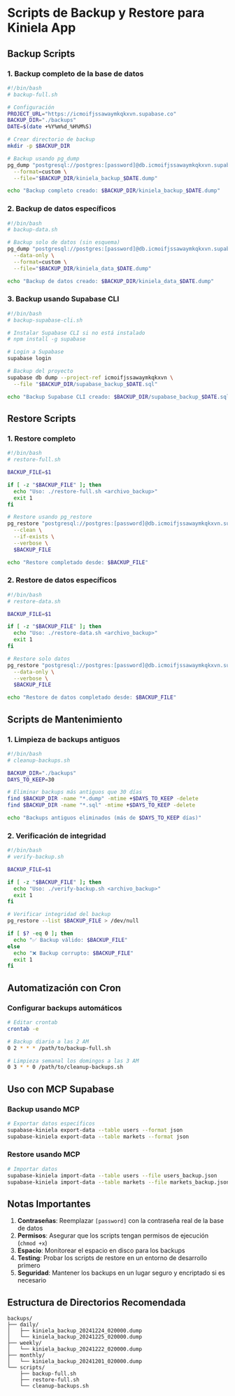 # Scripts de Backup y Restore para Kiniela App

## Backup Scripts

### 1. Backup completo de la base de datos
```bash
#!/bin/bash
# backup-full.sh

# Configuración
PROJECT_URL="https://icmoifjssawaymkqkxvn.supabase.co"
BACKUP_DIR="./backups"
DATE=$(date +%Y%m%d_%H%M%S)

# Crear directorio de backup
mkdir -p $BACKUP_DIR

# Backup usando pg_dump
pg_dump "postgresql://postgres:[password]@db.icmoifjssawaymkqkxvn.supabase.co:5432/postgres" \
  --format=custom \
  --file="$BACKUP_DIR/kiniela_backup_$DATE.dump"

echo "Backup completo creado: $BACKUP_DIR/kiniela_backup_$DATE.dump"
```

### 2. Backup de datos específicos
```bash
#!/bin/bash
# backup-data.sh

# Backup solo de datos (sin esquema)
pg_dump "postgresql://postgres:[password]@db.icmoifjssawaymkqkxvn.supabase.co:5432/postgres" \
  --data-only \
  --format=custom \
  --file="$BACKUP_DIR/kiniela_data_$DATE.dump"

echo "Backup de datos creado: $BACKUP_DIR/kiniela_data_$DATE.dump"
```

### 3. Backup usando Supabase CLI
```bash
#!/bin/bash
# backup-supabase-cli.sh

# Instalar Supabase CLI si no está instalado
# npm install -g supabase

# Login a Supabase
supabase login

# Backup del proyecto
supabase db dump --project-ref icmoifjssawaymkqkxvn \
  --file "$BACKUP_DIR/supabase_backup_$DATE.sql"

echo "Backup Supabase CLI creado: $BACKUP_DIR/supabase_backup_$DATE.sql"
```

## Restore Scripts

### 1. Restore completo
```bash
#!/bin/bash
# restore-full.sh

BACKUP_FILE=$1

if [ -z "$BACKUP_FILE" ]; then
  echo "Uso: ./restore-full.sh <archivo_backup>"
  exit 1
fi

# Restore usando pg_restore
pg_restore "postgresql://postgres:[password]@db.icmoifjssawaymkqkxvn.supabase.co:5432/postgres" \
  --clean \
  --if-exists \
  --verbose \
  $BACKUP_FILE

echo "Restore completado desde: $BACKUP_FILE"
```

### 2. Restore de datos específicos
```bash
#!/bin/bash
# restore-data.sh

BACKUP_FILE=$1

if [ -z "$BACKUP_FILE" ]; then
  echo "Uso: ./restore-data.sh <archivo_backup>"
  exit 1
fi

# Restore solo datos
pg_restore "postgresql://postgres:[password]@db.icmoifjssawaymkqkxvn.supabase.co:5432/postgres" \
  --data-only \
  --verbose \
  $BACKUP_FILE

echo "Restore de datos completado desde: $BACKUP_FILE"
```

## Scripts de Mantenimiento

### 1. Limpieza de backups antiguos
```bash
#!/bin/bash
# cleanup-backups.sh

BACKUP_DIR="./backups"
DAYS_TO_KEEP=30

# Eliminar backups más antiguos que 30 días
find $BACKUP_DIR -name "*.dump" -mtime +$DAYS_TO_KEEP -delete
find $BACKUP_DIR -name "*.sql" -mtime +$DAYS_TO_KEEP -delete

echo "Backups antiguos eliminados (más de $DAYS_TO_KEEP días)"
```

### 2. Verificación de integridad
```bash
#!/bin/bash
# verify-backup.sh

BACKUP_FILE=$1

if [ -z "$BACKUP_FILE" ]; then
  echo "Uso: ./verify-backup.sh <archivo_backup>"
  exit 1
fi

# Verificar integridad del backup
pg_restore --list $BACKUP_FILE > /dev/null

if [ $? -eq 0 ]; then
  echo "✅ Backup válido: $BACKUP_FILE"
else
  echo "❌ Backup corrupto: $BACKUP_FILE"
  exit 1
fi
```

## Automatización con Cron

### Configurar backups automáticos
```bash
# Editar crontab
crontab -e

# Backup diario a las 2 AM
0 2 * * * /path/to/backup-full.sh

# Limpieza semanal los domingos a las 3 AM
0 3 * * 0 /path/to/cleanup-backups.sh
```

## Uso con MCP Supabase

### Backup usando MCP
```bash
# Exportar datos específicos
supabase-kiniela export-data --table users --format json
supabase-kiniela export-data --table markets --format json
```

### Restore usando MCP
```bash
# Importar datos
supabase-kiniela import-data --table users --file users_backup.json
supabase-kiniela import-data --table markets --file markets_backup.json
```

## Notas Importantes

1. **Contraseñas**: Reemplazar `[password]` con la contraseña real de la base de datos
2. **Permisos**: Asegurar que los scripts tengan permisos de ejecución (`chmod +x`)
3. **Espacio**: Monitorear el espacio en disco para los backups
4. **Testing**: Probar los scripts de restore en un entorno de desarrollo primero
5. **Seguridad**: Mantener los backups en un lugar seguro y encriptado si es necesario

## Estructura de Directorios Recomendada

```
backups/
├── daily/
│   ├── kiniela_backup_20241224_020000.dump
│   └── kiniela_backup_20241225_020000.dump
├── weekly/
│   └── kiniela_backup_20241222_020000.dump
├── monthly/
│   └── kiniela_backup_20241201_020000.dump
└── scripts/
    ├── backup-full.sh
    ├── restore-full.sh
    └── cleanup-backups.sh
```




